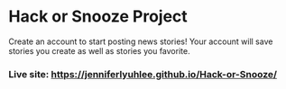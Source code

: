 # Hack or Snooze Project
Create an account to start posting news stories! Your account will save stories you create as well as stories you favorite.
### Live site: https://jenniferlyuhlee.github.io/Hack-or-Snooze/
